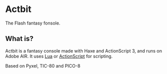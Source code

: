 # Actbit
The Flash fantasy fonsole.

## What is?
Actbit is a fantasy console made with Haxe and ActionScript 3, and runs on Adobe AIR.
It uses [Lua](lua.org) or [ActionScript](as3lang.org) for scripting.

Based on Pyxel, TIC-80 and PICO-8